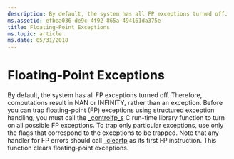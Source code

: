 ```yaml
---
description: By default, the system has all FP exceptions turned off.
ms.assetid: efbea036-de9c-4f92-865a-494161da375e
title: Floating-Point Exceptions
ms.topic: article
ms.date: 05/31/2018
---
```


# Floating-Point Exceptions

By default, the system has all FP exceptions turned off. Therefore, computations result in NAN or INFINITY, rather than an exception. Before you can trap floating-point (FP) exceptions using structured exception handling, you must call the [\_controlfp\_s](/previous-versions/visualstudio/visual-studio-2010/c9676k6h(v=vs.100)) C run-time library function to turn on all possible FP exceptions. To trap only particular exceptions, use only the flags that correspond to the exceptions to be trapped. Note that any handler for FP errors should call [\_clearfp](/cpp/c-runtime-library/reference/clear87-clearfp?view=vs-2019) as its first FP instruction. This function clears floating-point exceptions.

 

 
